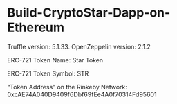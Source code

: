 # Build-CryptoStar-Dapp-on-Ethereum
 Truffle version: 5.1.33. OpenZeppelin version: 2.1.2

 ERC-721 Token Name: Star Token

 ERC-721 Token Symbol: STR

 “Token Address” on the Rinkeby Network: 0xcAE74A040D9409f6Dbf69fEe4A0f70314Fd95601
